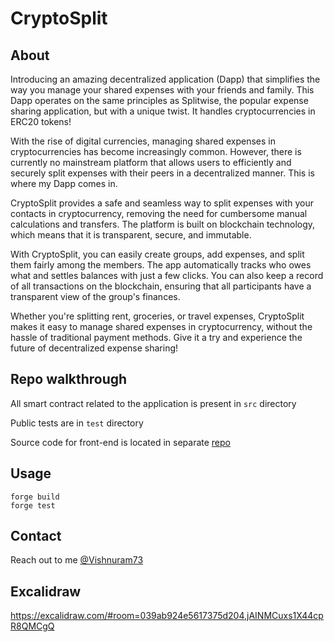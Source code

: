 # CryptoSplit

## About

Introducing an amazing decentralized application (Dapp) that simplifies the way you manage your shared expenses with your friends and family. This Dapp operates on the same principles as Splitwise, the popular expense sharing application, but with a unique twist. It handles cryptocurrencies in ERC20 tokens!

With the rise of digital currencies, managing shared expenses in cryptocurrencies has become increasingly common. However, there is currently no mainstream platform that allows users to efficiently and securely split expenses with their peers in a decentralized manner. This is where my Dapp comes in.

CryptoSplit provides a safe and seamless way to split expenses with your contacts in cryptocurrency, removing the need for cumbersome manual calculations and transfers. The platform is built on blockchain technology, which means that it is transparent, secure, and immutable.

With CryptoSplit, you can easily create groups, add expenses, and split them fairly among the members. The app automatically tracks who owes what and settles balances with just a few clicks. You can also keep a record of all transactions on the blockchain, ensuring that all participants have a transparent view of the group's finances.

Whether you're splitting rent, groceries, or travel expenses, CryptoSplit makes it easy to manage shared expenses in cryptocurrency, without the hassle of traditional payment methods. Give it a try and experience the future of decentralized expense sharing!

## Repo walkthrough

All smart contract related to the application is present in `src` directory

Public tests are in `test` directory

Source code for front-end is located in separate [repo](https://github.com/vishnuram1999/CryptoSplit-App)

## Usage

```shell
forge build
forge test
```

## Contact

Reach out to me [@Vishnuram73](https://twitter.com/Vishnuram73)

## Excalidraw

<https://excalidraw.com/#room=039ab924e5617375d204,jAINMCuxs1X44cpR8QMCgQ>
